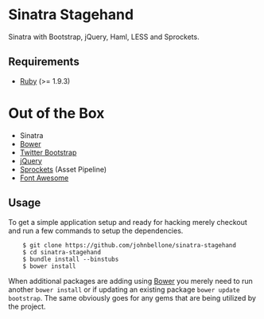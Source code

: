 Sinatra Stagehand
=================
Sinatra with Bootstrap, jQuery, Haml, LESS and Sprockets.

## Requirements
* [Ruby][7] (>= 1.9.3)

# Out of the Box
* Sinatra
* [Bower][1]
* [Twitter Bootstrap][2]
* [jQuery][3]
* [Sprockets][4] (Asset Pipeline)
* [Font Awesome][5]

## Usage
To get a simple application setup and ready for hacking merely checkout and run
a few commands to setup the dependencies.

        $ git clone https://github.com/johnbellone/sinatra-stagehand
        $ cd sinatra-stagehand
        $ bundle install --binstubs
        $ bower install

When additional packages are adding using [Bower][1] you merely need to run
another `bower install` or if updating an existing package `bower update bootstrap`.
The same obviously goes for any gems that are being utilized by the project.

[0]: http://sinatrarb.com
[1]: http://bower.io
[2]: http://getbootstrap.com
[3]: http://jquery.com
[4]: https://github.com/sstephenson/sprockets
[5]: http://fortawesome.github.io/Font-Awesome/
[7]: http://ruby-lang.org
